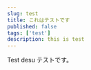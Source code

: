 ```yaml
---
slug: test
title: これはテストです
published: false
tags: ['test']
description: this is test
---
```


Test desu
テストです。
